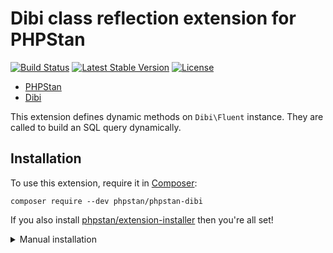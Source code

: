 # Dibi class reflection extension for PHPStan

[![Build Status](https://travis-ci.org/phpstan/phpstan-dibi.svg)](https://travis-ci.org/phpstan/phpstan-dibi)
[![Latest Stable Version](https://poser.pugx.org/phpstan/phpstan-dibi/v/stable)](https://packagist.org/packages/phpstan/phpstan-dibi)
[![License](https://poser.pugx.org/phpstan/phpstan-dibi/license)](https://packagist.org/packages/phpstan/phpstan-dibi)

* [PHPStan](https://github.com/phpstan/phpstan)
* [Dibi](https://dibiphp.com/)

This extension defines dynamic methods on `Dibi\Fluent` instance. They are called to build an SQL query dynamically.

## Installation

To use this extension, require it in [Composer](https://getcomposer.org/):

```
composer require --dev phpstan/phpstan-dibi
```

If you also install [phpstan/extension-installer](https://github.com/phpstan/extension-installer) then you're all set!

<details>
  <summary>Manual installation</summary>

If you don't want to use `phpstan/extension-installer`, include extension.neon in your project's PHPStan config:

```
includes:
    - vendor/phpstan/phpstan-dibi/extension.neon
```
</details>
